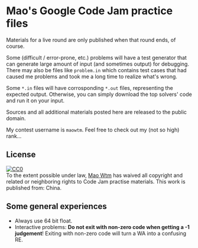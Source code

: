 # Mao's Google Code Jam practice files

Materials for a live round are only published when that round ends, of course.

Some (difficult / error-prone, etc.) problems will have a test generator that can generate large amount of input (and sometimes output) for debugging. There may also be files like `problem.in` which contains test cases that had caused me problems and took me a long time to realize what's wrong.

Some `*.in` files will have corrosponding `*.out` files, representing the expected output. Otherwise, you can simply download the top solvers' code and run it on your input.

Sources and all additional materials posted here are released to the public domain.

My contest username is `maowtm`. Feel free to check out my (not so high) rank&hellip;

## License

<p xmlns:dct="http://purl.org/dc/terms/" xmlns:vcard="http://www.w3.org/2001/vcard-rdf/3.0#">
  <a rel="license"
     href="https://creativecommons.org/publicdomain/zero/1.0/">
    <img src="https://i.creativecommons.org/p/zero/1.0/88x31.png" style="border-style: none;" alt="CC0" />
  </a>
  <br />
  To the extent possible under law,
  <a rel="dct:publisher"
     href="https://maowtm.org">
    <span property="dct:title">Mao Wtm</span></a>
  has waived all copyright and related or neighboring rights to
  <span property="dct:title">Code Jam practise materials</span>.
This work is published from:
<span property="vcard:Country" datatype="dct:ISO3166"
      content="CN" about="https://maowtm.org">
  China</span>.
</p>

## Some general experiences

* Always use 64 bit float.
* Interactive problems: **Do not exit with non-zero code when getting a -1 judgement**! Exiting with non-zero code will
  turn a WA into a confusing RE.
